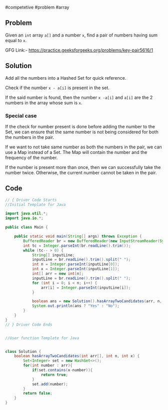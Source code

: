 #competetive #problem #array 
## Problem
Given an `int` array `a[]` and a number `x`, find a pair of numbers having sum equal to `x`.

GFG Link:- https://practice.geeksforgeeks.org/problems/key-pair5616/1

## Solution

Add all the numbers into a Hashed Set for quick reference.

Check if the number `x - a[i]` is present in the set.

If the said number is found, then the number `x -a[i]` and `a[i]` are the 2 numbers in the array whose sum is `x`.

### Special case
If the check for number present is done before adding the number to the Set, we can ensure that the same number is not being considered for both the numbers in the pair.

If we want to not take same number as both the numbers in the pair, we can use a Map instead of a Set. The Map will contain the number and the frequency of the number. 

If the number is present more than once, then we can successfully take the number twice. Otherwise, the current number cannot be taken in the pair.

## Code

```Java
// { Driver Code Starts
//Initial Template for Java

import java.util.*;
import java.io.*;

public class Main {

    public static void main(String[] args) throws Exception {
        BufferedReader br = new BufferedReader(new InputStreamReader(System.in));
        int tc = Integer.parseInt(br.readLine().trim());
        while (tc-- > 0) {
            String[] inputLine;
            inputLine = br.readLine().trim().split(" ");
            int n = Integer.parseInt(inputLine[0]);
            int x = Integer.parseInt(inputLine[1]);
            int[] arr = new int[n];
            inputLine = br.readLine().trim().split(" ");
            for (int i = 0; i < n; i++) {
                arr[i] = Integer.parseInt(inputLine[i]);
            }

            boolean ans = new Solution().hasArrayTwoCandidates(arr, n, x);
            System.out.println(ans ? "Yes" : "No");
        }
    }
}
// } Driver Code Ends


//User function Template for Java


class Solution {
    boolean hasArrayTwoCandidates(int arr[], int n, int x) {
        Set<Integer> set = new HashSet<>();
        for(int number : arr){
            if(set.contains(x-number)){
                return true;
            }
            set.add(number);
        }
        return false;
    }
}
```
